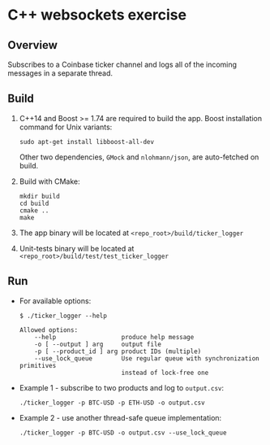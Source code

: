 C++ websockets exercise
=



Overview
-
Subscribes to a Coinbase ticker channel and logs all of the incoming messages in a separate thread.



Build
-
1. C++14 and Boost >= 1.74 are required to build the app. Boost installation command for Unix variants:
    ```
    sudo apt-get install libboost-all-dev
    ```
    Other two dependencies, `GMock` and `nlohmann/json`, are auto-fetched on build.

1. Build with CMake:
    ```
    mkdir build
    cd build
    cmake ..
    make
    ```

1. The app binary will be located at `<repo_root>/build/ticker_logger`

1. Unit-tests binary will be located at `<repo_root>/build/test/test_ticker_logger`



Run
-
- For available options:
    ```
    $ ./ticker_logger --help

    Allowed options:
        --help                  produce help message
        -o [ --output ] arg     output file
        -p [ --product_id ] arg product IDs (multiple)
        --use_lock_queue        Use regular queue with synchronization primitives 
                                instead of lock-free one
    ```

- Example 1 - subscribe to two products and log to `output.csv`:
    ```
    ./ticker_logger -p BTC-USD -p ETH-USD -o output.csv
    ```

- Example 2 - use another thread-safe queue implementation:
    ```
    ./ticker_logger -p BTC-USD -o output.csv --use_lock_queue
    ```
